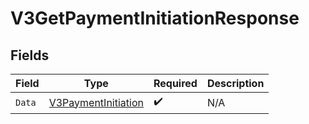 # V3GetPaymentInitiationResponse


## Fields

| Field                                                                 | Type                                                                  | Required                                                              | Description                                                           |
| --------------------------------------------------------------------- | --------------------------------------------------------------------- | --------------------------------------------------------------------- | --------------------------------------------------------------------- |
| `Data`                                                                | [V3PaymentInitiation](../../Models/Components/V3PaymentInitiation.md) | :heavy_check_mark:                                                    | N/A                                                                   |